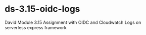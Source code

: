 # ds-3.15-oidc-logs
David Module 3.15 Assignment with OIDC and Cloudwatch Logs on serverless express framework
